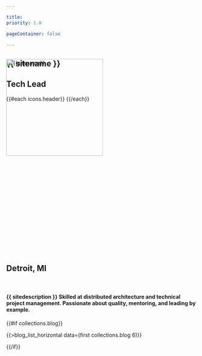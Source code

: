 ```yaml
---

title:
priority: 1.0

pageContainer: false

---
```


<section class="d-flex flex-column text-center w-100 vh-100 navbar-nspacer text-shadow-sm">
    <div class="container my-auto p-4">
        <h1 class="display-1">{{ sitename }}</h1>
        <h2>Tech Lead</h2>
        <p class="h1 mt-5">
            {{#each icons.header}}
                <a href="{{link}}" {{#if title}}title="{{title}}"{{/if}} class="text-dark text-decoration-none">
                    <span class="fa-stack align-top">
                        <i class="fal fa-circle fa-stack-2x"></i>
                        <i class="{{icon}} fa-stack-1x"></i>
                    </span>
                </a>
            {{/each}}
        </p>
    </div>
    <div class="mouse-scroll position-absolute r-3 b-3 r-md-5 b-md-5"><div><div></div></div></div>
</section>

<section id="summary" class="d-flex flex-column text-center w-100 bg-light">
    <div class="position-absolute w-100 text-center" style="transform:translate(0%,-50%)">
        <a href="#" onclick="scrollToCenter('#summary'); return false;">
            <img src="{{gravatar.main}}?r=g&d=mp&s=512" alt="{{sitename}}" class="mw-50 rounded-circle img-thumbnail bg-dark border-dark" style="width:256px;">
        </a>
    </div>
    <div style="height:128px; max-height:20vw;">&nbsp;</div> <!-- 256px/2 Gravatar spacer -->
    <div class="container mw-md-md my-6 mx-auto">
        <h2>
            <i class="far fa-map-marker-alt"></i>
            Detroit, MI
        </h2>
        <br>
        <h4>
            {{ sitedescription }}
            Skilled at distributed architecture and technical project management.
            Passionate about quality, mentoring, and leading by example.
        </h4>
    </div>
</section>

{{#if collections.blog}}<section class="container-xl py-3 py-md-4 py-lg-5 markdown">
    {{>blog_list_horizontal data=(first collections.blog 6)}}
</section>{{/if}}
